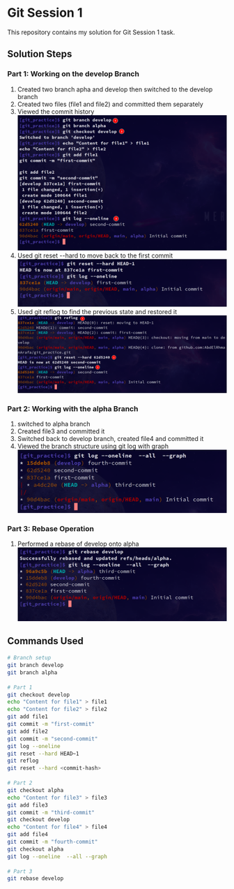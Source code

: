 # Git Session 1

This repository contains my solution for Git Session 1 task.

## Solution Steps

### Part 1: Working on the develop Branch

1. Created two branch apha and develop then switched to the develop branch
2. Created two files (file1 and file2) and committed them separately
3. Viewed the commit history
   ![Git log showing both commits](images/image1.png)
4. Used git reset --hard to move back to the first commit
   ![Git reset hard result](images/image2.png)
5. Used git reflog to find the previous state and restored it
   ![Git reflog showing history](images/image3.png)

### Part 2: Working with the alpha Branch

1. switched to alpha branch
2. Created file3 and committed it
3. Switched back to develop branch, created file4 and committed it
4. Viewed the branch structure using git log with graph
   ![Git log graph showing branch structure](images/image4.png)

### Part 3: Rebase Operation

1. Performed a rebase of develop onto alpha
   ![Git rebase results](images/image5.png)

## Commands Used

```bash
# Branch setup
git branch develop
git branch alpha

# Part 1
git checkout develop
echo "Content for file1" > file1
echo "Content for file2" > file2
git add file1
git commit -m "first-commit"
git add file2
git commit -m "second-commit"
git log --oneline
git reset --hard HEAD~1
git reflog
git reset --hard <commit-hash>

# Part 2
git checkout alpha
echo "Content for file3" > file3
git add file3
git commit -m "third-commit"
git checkout develop
echo "Content for file4" > file4
git add file4
git commit -m "fourth-commit"
git checkout alpha
git log --oneline  --all --graph

# Part 3
git rebase develop
```
